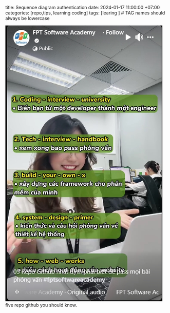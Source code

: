 title: Sequence diagram authentication
date: 2024-01-17 11:00:00 +07:00
categories: [repo,tips, learning coding]
tags: [learing ]     # TAG names should always be lowercase

![hinh-anh](/assets/img/Screenshot_95.jpg)
five repo github you should know.
